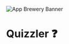 ![App Brewery Banner](https://github.com/londonappbrewery/Images/blob/master/AppBreweryBanner.png)


# Quizzler ❓


